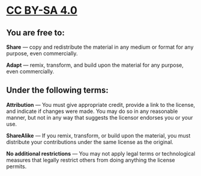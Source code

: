 # [CC BY-SA 4.0](https://creativecommons.org/licenses/by-sa/4.0/ "CC BY-SA 4.0")

## You are free to:

**Share** — copy and redistribute the material in any medium or format
for any purpose, even commercially.

**Adapt** — remix, transform, and build upon the material
for any purpose, even commercially. 

## Under the following terms:

**Attribution** — You must give appropriate credit, provide a link to the license, and indicate if changes were made. You may do so in any reasonable manner, but not in any way that suggests the licensor endorses you or your use.

**ShareAlike** — If you remix, transform, or build upon the material, you must distribute your contributions under the same license as the original. 

**No additional restrictions** — You may not apply legal terms or technological measures that legally restrict others from doing anything the license permits.